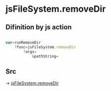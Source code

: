 # jsFileSystem.removeDir

## Difinition by js action

```js.js

var=runRemoveDir
	?func=jsFileSystem.removeDir
		?args=
			&pathString=
```

## Src

-> [jsFileSystem.removeDir](https://github.com/puutaro/CommandClick/blob/master/app/src/main/java/com/puutaro/commandclick/fragment_lib/terminal_fragment/js_interface/file/JsFileSystem.kt#L238)



